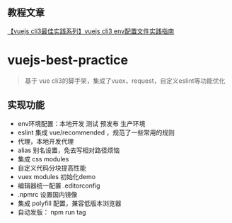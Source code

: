 ## 教程文章
[【vuejs cli3最佳实践系列】vuejs cli3 env配置文件实践指南](https://segmentfault.com/a/1190000019397747?_ea=14530521)

# vuejs-best-practice
 > 基于 vue cli3的脚手架，集成了vuex，request，自定义eslint等功能优化
## 实现功能
* env环境配置：本地开发 测试 预发布 生产环境
* eslint 集成 vue/recommended ，规范了一些常用的规则
* 代理，本地开发代理
* alias 别名设置，免去写相对路径烦恼
* 集成 css modules
* 自定义代码分块提高性能
* vuex modules 初始化demo
* 编辑器统一配置 .editorconfig
* .npmrc 设置国内镜像
* 集成 polyfill 配置，兼容低版本浏览器
* 自动发版： npm run tag

